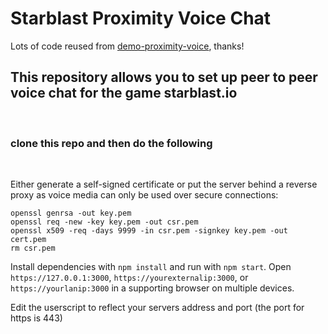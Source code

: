# Starblast Proximity Voice Chat

Lots of code reused from [demo-proximity-voice](https://github.com/Meshiest/demo-proximity-voice), thanks!

## This repository allows you to set up peer to peer voice chat for the game starblast.io
<br>

### clone this repo and then do the following
<br>

Either generate a self-signed certificate or put the server behind a reverse proxy as voice media can only be used over secure connections:

    openssl genrsa -out key.pem
    openssl req -new -key key.pem -out csr.pem
    openssl x509 -req -days 9999 -in csr.pem -signkey key.pem -out cert.pem
    rm csr.pem

Install dependencies with `npm install` and run with `npm start`. Open `https://127.0.0.1:3000`, `https://yourexternalip:3000`, or `https://yourlanip:3000` in a supporting browser on multiple devices.

Edit the userscript to reflect your servers address and port (the port for https is 443)